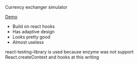 Currency exchanger simulator

[Demo](https://gleb-lobastov.github.io/exchange)

- Build on react hooks
- Has adaptive design
- Looks pretty good
- Almost useless

react-testing-library is used because enzyme was not support React.createContext and hooks at this writing
